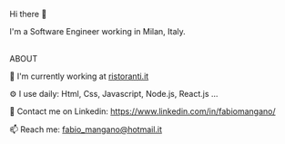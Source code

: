 Hi there 👋

I'm a Software Engineer working in Milan, Italy.  
<br />

ABOUT 

🏢   I'm currently working at [ristoranti.it](https://www.ristoranti.it/)  

⚙️  I use daily: Html, Css, Javascript, Node.js, React.js ...  
  
💬   Contact me on Linkedin: https://www.linkedin.com/in/fabiomangano/    

📫   Reach me: fabio_mangano@hotmail.it  




